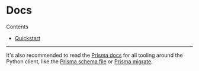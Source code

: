 # Docs

Contents

- [Quickstart](quickstart.md)

---

It's also recommended to read the [Prisma docs](https://prisma.io/docs) for all tooling around the Python client, like the [Prisma schema file](https://www.prisma.io/docs/reference/tools-and-interfaces/prisma-schema/prisma-schema-file) or [Prisma migrate](https://www.prisma.io/docs/reference/tools-and-interfaces/prisma-migrate).
